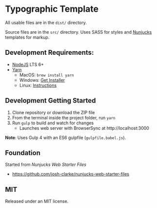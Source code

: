 # Typographic Template

All usable files are in the `dist/` directory.

Source files are in the `src/` directory. Uses SASS for styles and [Nunjucks](https://mozilla.github.io/nunjucks/) templates for markup.

## Development Requirements:

* [NodeJS](https://nodejs.org) LTS 6+
* [Yarn](https://yarnpkg.org)
  * MacOS: `brew install yarn`
  * Windows: [Get Installer](https://yarnpkg.com/latest.msi)
  * Linux: [Instructions](https://yarnpkg.com/en/docs/install#linux-tab)

## Development Getting Started

1. Clone repository or download the ZIP file
2. From the terminal inside the project folder, run `yarn`
3. Run `gulp` to build and watch for changes
    * Launches web server with BrowserSync at http://localhost:3000

**Note**: Uses Gulp 4 with an ES6 gulpfile (`gulpfile.babel.js`).

## Foundation

Started from _Nunjucks Web Starter Files_

* https://github.com/josh-clarke/nunjucks-web-starter-files

## MIT

Released under an MIT license.
